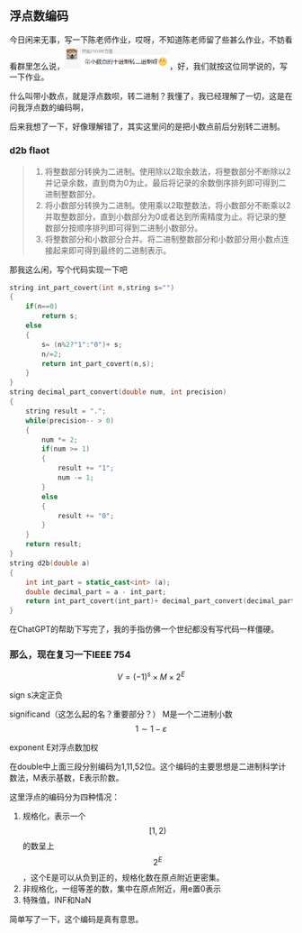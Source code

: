 ## 浮点数编码

今日闲来无事，写一下陈老师作业，哎呀，不知道陈老师留了些甚么作业，不妨看看群里怎么说，<img src="https://raw.githubusercontent.com/Lambert-Rao/image_host/main/img/202303031548213.png" alt="image-20230303154839185" style="zoom: 50%;" />，好，我们就按这位同学说的，写一下作业。

什么叫带小数点，就是浮点数呗，转二进制？我懂了，我已经理解了一切，这是在问我浮点数的编码啊，

后来我想了一下，好像理解错了，其实这里问的是把小数点前后分别转二进制。

### d2b flaot

> 1. 将整数部分转换为二进制。使用除以2取余数法，将整数部分不断除以2并记录余数，直到商为0为止。最后将记录的余数倒序排列即可得到二进制整数部分。
> 2. 将小数部分转换为二进制。使用乘以2取整数法，将小数部分不断乘以2并取整数部分，直到小数部分为0或者达到所需精度为止。将记录的整数部分按顺序排列即可得到二进制小数部分。
> 3. 将整数部分和小数部分合并。将二进制整数部分和小数部分用小数点连接起来即可得到最终的二进制表示。

那我这么闲，写个代码实现一下吧

```c++
string int_part_covert(int n,string s="")
{
    if(n==0)
        return s;
    else
    {
        s= (n%2?"1":"0")+ s;
        n/=2;
        return int_part_covert(n,s);
    }
}
string decimal_part_convert(double num, int precision)
{
    string result = ".";
    while(precision-- > 0)
    {
        num *= 2;
        if(num >= 1)
        {
            result += "1";
            num -= 1;
        }
        else
        {
            result += "0";
        }
    }
    return result;
}
string d2b(double a)
{
    int int_part = static_cast<int> (a);
    double decimal_part = a - int_part;
    return int_part_covert(int_part)+ decimal_part_convert(decimal_part,8);
}
```

在ChatGPT的帮助下写完了，我的手指仿佛一个世纪都没有写代码一样僵硬。

### 那么，现在复习一下IEEE 754

$$
V=(-1)^s\times M \times 2^E
$$

sign s决定正负

significand（这怎么起的名？重要部分？） M是一个二进制小数 $$1\sim1-\varepsilon$$

exponent E对浮点数加权 

在double中上面三段分别编码为1,11,52位。这个编码的主要思想是二进制科学计数法，M表示基数，E表示阶数。

这里浮点的编码分为四种情况：

1. 规格化，表示一个$$\left[1,2\right)$$的数呈上$$2^E$$，这个E是可以从负到正的，规格化数在原点附近更密集。
2. 非规格化，一组等差的数，集中在原点附近，用e置0表示
3. 特殊值，INF和NaN

简单写了一下，这个编码是真有意思。
